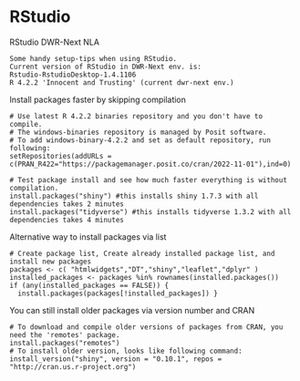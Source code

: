 # RStudio
RStudio DWR-Next NLA

    Some handy setup-tips when using RStudio.
    Current version of RStudio in DWR-Next env. is:
    Rstudio-RstudioDesktop-1.4.1106
    R 4.2.2 'Innocent and Trusting' (current dwr-next env.)

Install packages faster by skipping compilation

    # Use latest R 4.2.2 binaries repository and you don't have to compile.
    # The windows-binaries repository is managed by Posit software.
    # To add windows-binary-4.2.2 and set as default repository, run following:
    setRepositories(addURLs = c(PRAN_R422="https://packagemanager.posit.co/cran/2022-11-01"),ind=0)

    # Test package install and see how much faster everything is without compilation.
    install.packages("shiny") #this installs shiny 1.7.3 with all dependencies takes 2 minutes
    install.packages("tidyverse") #this installs tidyverse 1.3.2 with all dependencies takes 4 minutes   

Alternative way to install packages via list

    # Create package list, Create already installed package list, and install new packages
    packages <- c( "htmlwidgets","DT","shiny","leaflet","dplyr" )
    installed_packages <- packages %in% rownames(installed.packages())
    if (any(installed_packages == FALSE)) {
      install.packages(packages[!installed_packages]) }


You can still install older packages via version number and CRAN

    # To download and compile older versions of packages from CRAN, you need the 'remotes' package.
    install.packages("remotes") 
    # To install older version, looks like following command:
    install_version("shiny", version = "0.10.1", repos = "http://cran.us.r-project.org") 

